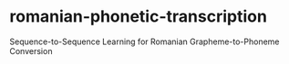 # romanian-phonetic-transcription
Sequence-to-Sequence Learning for Romanian Grapheme-to-Phoneme Conversion
